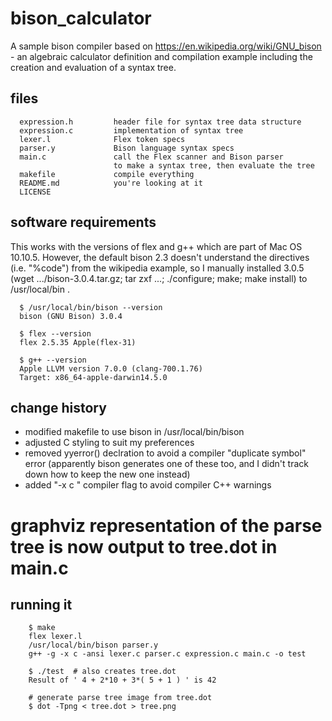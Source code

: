 # bison_calculator

A sample bison compiler based on https://en.wikipedia.org/wiki/GNU_bison - 
an algebraic calculator definition and compilation example
including the creation and evaluation of a syntax tree.

## files

```
  expression.h         header file for syntax tree data structure
  expression.c         implementation of syntax tree
  lexer.l              Flex token specs
  parser.y             Bison language syntax specs
  main.c               call the Flex scanner and Bison parser
                       to make a syntax tree, then evaluate the tree
  makefile             compile everything
  README.md            you're looking at it
  LICENSE
```

## software requirements

This works with the versions of flex and g++ which
are part of Mac OS 10.10.5. However, the default bison 2.3
doesn't understand the directives (i.e. "%code") from 
the wikipedia example, so I manually installed 3.0.5 
(wget .../bison-3.0.4.tar.gz; tar zxf ...; ./configure; make; make install)
to /usr/local/bin .

```
  $ /usr/local/bin/bison --version
  bison (GNU Bison) 3.0.4

  $ flex --version
  flex 2.5.35 Apple(flex-31)

  $ g++ --version
  Apple LLVM version 7.0.0 (clang-700.1.76)
  Target: x86_64-apple-darwin14.5.0
```

## change history

* modified makefile to use bison in /usr/local/bin/bison
* adjusted C styling to suit my preferences
* removed yyerror() declration to avoid a compiler "duplicate symbol" error (apparently bison generates one of these too, and I didn't track down how to keep the new one instead)
* added "-x c " compiler flag to avoid compiler C++ warnings
# graphviz representation of the parse tree is now output to tree.dot in main.c

## running it

```
    $ make
    flex lexer.l
    /usr/local/bin/bison parser.y
    g++ -g -x c -ansi lexer.c parser.c expression.c main.c -o test

    $ ./test  # also creates tree.dot
    Result of ' 4 + 2*10 + 3*( 5 + 1 ) ' is 42

    # generate parse tree image from tree.dot
    $ dot -Tpng < tree.dot > tree.png

```

  
